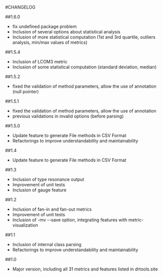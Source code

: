 #CHANGELOG

##1.6.0
- fix undefined package problem
- Inclusion of several options about statistical analysis
- Inclusion of more statistical computation (1st and 3rd quartile, outliers analysis, min/max values of metrics)

##1.5.4
- Inclusion of LCOM3 metric
- Inclusion of some statistical computation (standard deviation, median)

##1.5.2
- fixed the validation of method parameters, allow the use of annotation (null pointer)

##1.5.1
- fixed the validation of method parameters, allow the use of annotation
- previous validations in invalid options (before parsing)

##1.5.0
- Update feature to generate File methods in CSV Format
- Refactorings to improve understandability and maintainability 

##1.4
- Update feature to generate File methods in CSV Format

##1.3
- Inclusion of type resonance output
- Improvement of unit tests
- Inclusion of gauge feature

##1.2
- Inclusion of fan-in and fan-out metrics
- Improvement of unit tests
- Inclusion of -mv --save option, integrating features with metric-visualization

##1.1
- Inclusion of internal class parsing
- Refactorings to improve understandability and maintainability 

##1.0
- Major version, including all 31 metrics and features listed in drtools.site

